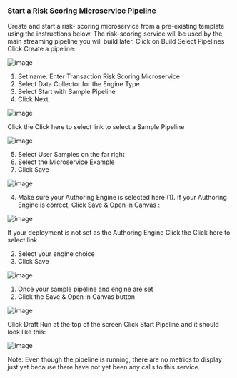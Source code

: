 ### Start a Risk Scoring Microservice Pipeline

Create and start a risk- scoring microservice from a pre-existing template using the instructions
below. The risk-scoring service will be used by the main streaming pipeline you will build later.
Click on Build
Select Pipelines
Click Create a pipeline:

![image](https://github.com/user-attachments/assets/aa1de67e-1788-4a4b-bbf4-6f9c86943065)

1. Set name. Enter Transaction Risk Scoring Microservice
2. Select Data Collector for the Engine Type
3. Select Start with Sample Pipeline
4. Click Next

![image](https://github.com/user-attachments/assets/71c7b29a-a283-44cd-b345-c24f59c910c7)

Click the Click here to select link to select a Sample Pipeline

![image](https://github.com/user-attachments/assets/0bbf5bd3-52fa-4acc-b4d8-814863c33d12)

5. Select User Samples on the far right
6. Select the Microservice Example
7. Click Save

![image](https://github.com/user-attachments/assets/182a78ad-6526-414f-8984-b60da901d41a)

4. Make sure your Authoring Engine is selected here (1). If your Authoring Engine is
correct,
Click Save & Open in Canvas :

![image](https://github.com/user-attachments/assets/226d720c-c9d3-4030-95fa-6e2ba120c186)

If your deployment is not set as the Authoring Engine
Click the Click here to select link

2. Select your engine choice
3. Click Save

![image](https://github.com/user-attachments/assets/87125034-b3ab-470c-a551-074139e9295b)


1. Once your sample pipeline and engine are set
5. Click the Save & Open in Canvas button

![image](https://github.com/user-attachments/assets/d10112f6-c91a-448e-a5ca-e9475f9fcb7a)

Click Draft Run at the top of the screen
Click Start Pipeline and it should look like this:

![image](https://github.com/user-attachments/assets/9b4963ec-4f56-4041-9e26-dda2b145d94a)

Note: Even though the pipeline is running, there are no metrics to display just yet because there
have not yet been any calls to this service.